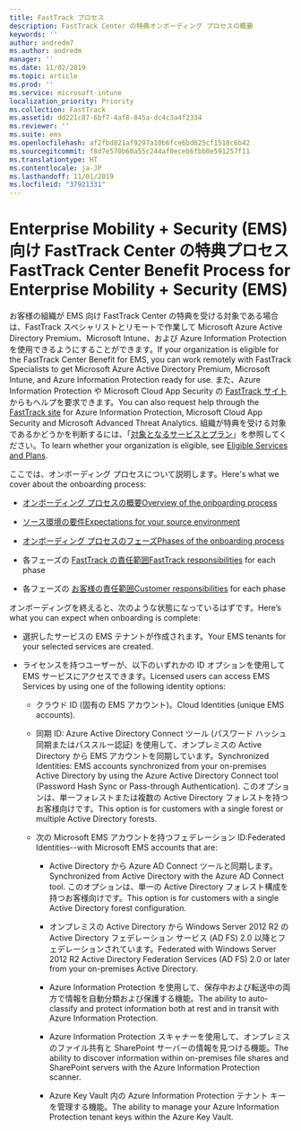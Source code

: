 ```yaml
---
title: FastTrack プロセス
description: FastTrack Center の特典オンボーディング プロセスの概要
keywords: ''
author: andredm7
ms.author: andredm
manager: ''
ms.date: 11/02/2019
ms.topic: article
ms.prod: ''
ms.service: microsoft-intune
localization_priority: Priority
ms.collection: FastTrack
ms.assetid: dd221c87-6bf7-4af8-845a-dc4c3a4f2334
ms.reviewer: ''
ms.suite: ems
ms.openlocfilehash: af2fbd821af9297a10b6fce6bd625cf1518c6b42
ms.sourcegitcommit: f8d7e570b60a55c244af0eceb6fbb0e591257f11
ms.translationtype: HT
ms.contentlocale: ja-JP
ms.lasthandoff: 11/01/2019
ms.locfileid: "37921331"
---
```

# <a name="fasttrack-center-benefit-process-for-enterprise-mobility--security-ems"></a><span data-ttu-id="b4a8c-103">Enterprise Mobility + Security (EMS) 向け FastTrack Center の特典プロセス</span><span class="sxs-lookup"><span data-stu-id="b4a8c-103">FastTrack Center Benefit Process for Enterprise Mobility + Security (EMS)</span></span>
<span data-ttu-id="b4a8c-104">お客様の組織が EMS 向け FastTrack Center の特典を受ける対象である場合は、FastTrack スペシャリストとリモートで作業して Microsoft Azure Active Directory Premium、Microsoft Intune、および Azure Information Protection を使用できるようにすることができます。</span><span class="sxs-lookup"><span data-stu-id="b4a8c-104">If your organization is eligible for the FastTrack Center Benefit for EMS, you can work remotely with FastTrack Specialists to get Microsoft Azure Active Directory Premium, Microsoft Intune, and Azure Information Protection ready for use.</span></span> <span data-ttu-id="b4a8c-105">また、Azure Information Protection や Microsoft Cloud App Security の [FastTrack サイト](https://www.microsoft.com/fasttrack/microsoft-365/ems)からもヘルプを要求できます。</span><span class="sxs-lookup"><span data-stu-id="b4a8c-105">You can also request help through the [FastTrack site](https://www.microsoft.com/fasttrack/microsoft-365/ems) for Azure Information Protection, Microsoft Cloud App Security and Microsoft Advanced Threat Analytics.</span></span> <span data-ttu-id="b4a8c-106">組織が特典を受ける対象であるかどうかを判断するには、「[対象となるサービスとプラン](M365-eligible-services-and-plans.md)」を参照してください。</span><span class="sxs-lookup"><span data-stu-id="b4a8c-106">To learn whether your organization is eligible, see [Eligible Services and Plans](M365-eligible-services-and-plans.md).</span></span>


<span data-ttu-id="b4a8c-107">ここでは、オンボーディング プロセスについて説明します。</span><span class="sxs-lookup"><span data-stu-id="b4a8c-107">Here's what we cover about the onboarding process:</span></span>

-   [<span data-ttu-id="b4a8c-108">オンボーディング プロセスの概要</span><span class="sxs-lookup"><span data-stu-id="b4a8c-108">Overview of the onboarding process</span></span>](EMS-fasttrack-benefit-overview.md)

-   [<span data-ttu-id="b4a8c-109">ソース環境の要件</span><span class="sxs-lookup"><span data-stu-id="b4a8c-109">Expectations for your source environment</span></span>](EMS-source-environment-expectations.md)

-   [<span data-ttu-id="b4a8c-110">オンボーディング プロセスのフェーズ</span><span class="sxs-lookup"><span data-stu-id="b4a8c-110">Phases of the onboarding process</span></span>](EMS-onboarding-phases.md)

-   <span data-ttu-id="b4a8c-111">各フェーズの [FastTrack の責任範囲](EMS-fasttrack-responsibilities.md)</span><span class="sxs-lookup"><span data-stu-id="b4a8c-111">[FastTrack responsibilities](EMS-fasttrack-responsibilities.md) for each phase</span></span>

-   <span data-ttu-id="b4a8c-112">各フェーズの [お客様の責任範囲](EMS-your-responsibilities.md)</span><span class="sxs-lookup"><span data-stu-id="b4a8c-112">[Customer responsibilities](EMS-your-responsibilities.md) for each phase</span></span>

<span data-ttu-id="b4a8c-113">オンボーディングを終えると、次のような状態になっているはずです。</span><span class="sxs-lookup"><span data-stu-id="b4a8c-113">Here’s what you can expect when onboarding is complete:</span></span>

-   <span data-ttu-id="b4a8c-114">選択したサービスの EMS テナントが作成されます。</span><span class="sxs-lookup"><span data-stu-id="b4a8c-114">Your EMS tenants for your selected services are created.</span></span>

-   <span data-ttu-id="b4a8c-115">ライセンスを持つユーザーが、以下のいずれかの ID オプションを使用して EMS サービスにアクセスできます。</span><span class="sxs-lookup"><span data-stu-id="b4a8c-115">Licensed users can access EMS Services by using one of the following identity options:</span></span>

    -   <span data-ttu-id="b4a8c-116">クラウド ID (固有の EMS アカウント)。</span><span class="sxs-lookup"><span data-stu-id="b4a8c-116">Cloud Identities (unique EMS accounts).</span></span>

    -   <span data-ttu-id="b4a8c-117">同期 ID: Azure Active Directory Connect ツール (パスワード ハッシュ同期またはパススルー認証) を使用して、オンプレミスの Active Directory から EMS アカウントを同期しています。</span><span class="sxs-lookup"><span data-stu-id="b4a8c-117">Synchronized Identities: EMS accounts synchronized from your on-premises Active Directory by using the Azure Active Directory Connect tool (Password Hash Sync or Pass-through Authentication).</span></span> <span data-ttu-id="b4a8c-118">このオプションは、単一フォレストまたは複数の Active Directory フォレストを持つお客様向けです。</span><span class="sxs-lookup"><span data-stu-id="b4a8c-118">This option is for customers with a single forest or multiple Active Directory forests.</span></span>

    -   <span data-ttu-id="b4a8c-119">次の Microsoft EMS アカウントを持つフェデレーション ID:</span><span class="sxs-lookup"><span data-stu-id="b4a8c-119">Federated Identities--with Microsoft EMS accounts that are:</span></span>

        -   <span data-ttu-id="b4a8c-120">Active Directory から Azure AD Connect ツールと同期します。</span><span class="sxs-lookup"><span data-stu-id="b4a8c-120">Synchronized from Active Directory with the Azure AD Connect tool.</span></span> <span data-ttu-id="b4a8c-121">このオプションは、単一の Active Directory フォレスト構成を持つお客様向けです。</span><span class="sxs-lookup"><span data-stu-id="b4a8c-121">This option is for customers with a single Active Directory forest configuration.</span></span>

        -   <span data-ttu-id="b4a8c-122">オンプレミスの Active Directory から Windows Server 2012 R2 の Active Directory フェデレーション サービス (AD FS) 2.0 以降とフェデレーションされています。</span><span class="sxs-lookup"><span data-stu-id="b4a8c-122">Federated with Windows Server 2012 R2 Active Directory Federation Services (AD FS) 2.0 or later from your on-premises Active Directory.</span></span>

        -   <span data-ttu-id="b4a8c-123">Azure Information Protection を使用して、保存中および転送中の両方で情報を自動分類および保護する機能。</span><span class="sxs-lookup"><span data-stu-id="b4a8c-123">The ability to auto-classify and protect information both at rest and in transit with Azure Information Protection.</span></span> 

        -   <span data-ttu-id="b4a8c-124">Azure Information Protection スキャナーを使用して、オンプレミスのファイル共有と SharePoint サーバーの情報を見つける機能。</span><span class="sxs-lookup"><span data-stu-id="b4a8c-124">The ability to discover information within on-premises file shares and SharePoint servers with the Azure Information Protection scanner.</span></span> 

        -   <span data-ttu-id="b4a8c-125">Azure Key Vault 内の Azure Information Protection テナント キーを管理する機能。</span><span class="sxs-lookup"><span data-stu-id="b4a8c-125">The ability to manage your Azure Information Protection tenant keys within the Azure Key Vault.</span></span> 
